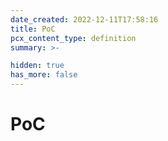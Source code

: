 ```yaml
---
date_created: 2022-12-11T17:58:16
title: PoC
pcx_content_type: definition
summary: >-

hidden: true
has_more: false
---
```


# PoC
